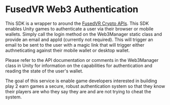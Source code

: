 # FusedVR Web3 Authentication

This SDK is a wrapper to around the [FusedVR Crypto APIs](https://crypto.fusedvr.com). This SDK enables Unity games to authenticate a user via their browser or mobile wallets. Simply call the login method on the Web3Manager static class and provide an email and appId (currently not required). This will trigger an email to be sent to the user with a magic link that will trigger either authneticating against their mobile wallet or desktop wallet. 

Please refer to the API documentation or comments in the Web3Manager class in Unity for information on the capabilities for authentication and reading the state of the user's wallet.

The goal of this service is enable game developers interested in building play 2 earn games a secure, robust authentication system so that they know their players are who they say they are and are not trying to cheat the system. 

